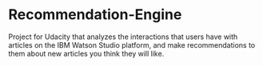 # Recommendation-Engine
Project for Udacity that analyzes the interactions that users have with articles on the IBM Watson Studio platform, and make recommendations to them about new articles you think they will like.
